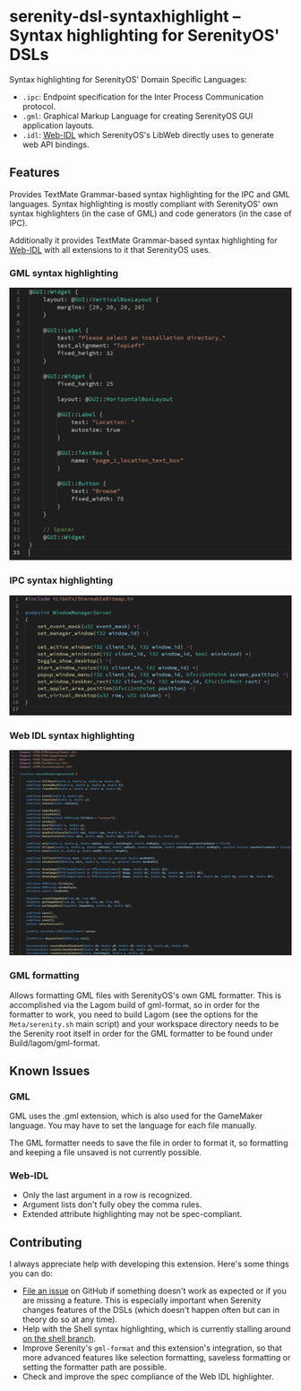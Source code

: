 # serenity-dsl-syntaxhighlight – Syntax highlighting for SerenityOS' DSLs

Syntax highlighting for SerenityOS' Domain Specific Languages:

- `.ipc`: Endpoint specification for the Inter Process Communication protocol.
- `.gml`: Graphical Markup Language for creating SerenityOS GUI application layouts.
- `.idl`: [Web-IDL](https://webidl.spec.whatwg.org/) which SerenityOS's LibWeb directly uses to generate web API bindings.

## Features

Provides TextMate Grammar-based syntax highlighting for the IPC and GML languages. Syntax highlighting is mostly compliant with SerenityOS' own syntax highlighters (in the case of GML) and code generators (in the case of IPC).

Additionally it provides TextMate Grammar-based syntax highlighting for [Web-IDL](https://webidl.spec.whatwg.org/) with all extensions to it that SerenityOS uses.

### GML syntax highlighting

![](./img/gml-highlight.png)

### IPC syntax highlighting

![](./img/ipc-highlight.png)

### Web IDL syntax highlighting

![](./img/idl-highlight.png)

### GML formatting

Allows formatting GML files with SerenityOS's own GML formatter. This is accomplished via the Lagom build of gml-format, so in order for the formatter to work, you need to build Lagom (see the options for the `Meta/serenity.sh` main script) and your workspace directory needs to be the Serenity root itself in order for the GML formatter to be found under Build/lagom/gml-format.

## Known Issues

### GML

GML uses the .gml extension, which is also used for the GameMaker language. You may have to set the language for each file manually.

The GML formatter needs to save the file in order to format it, so formatting and keeping a file unsaved is not currently possible.

### Web-IDL

- Only the last argument in a row is recognized.
- Argument lists don't fully obey the comma rules.
- Extended attribute highlighting may not be spec-compliant.

## Contributing

I always appreciate help with developing this extension. Here's some things you can do:

- [File an issue](https://github.com/kleinesfilmroellchen/serenity-dsl-syntaxhighlight/issues/new) on GitHub if something doesn't work as expected or if you are missing a feature. This is especially important when Serenity changes features of the DSLs (which doesn't happen often but can in theory do so at any time).
- Help with the Shell syntax highlighting, which is currently stalling around [on the shell branch](https://github.com/kleinesfilmroellchen/serenity-dsl-syntaxhighlight/tree/shell).
- Improve Serenity's `gml-format` and this extension's integration, so that more advanced features like selection formatting, saveless formatting or setting the formatter path are possible.
- Check and improve the spec compliance of the Web IDL highlighter.
